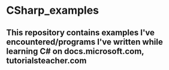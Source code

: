 # CSharp_examples

## This repository contains examples I've encountered/programs I've written while learning C# on docs.microsoft.com, tutorialsteacher.com

